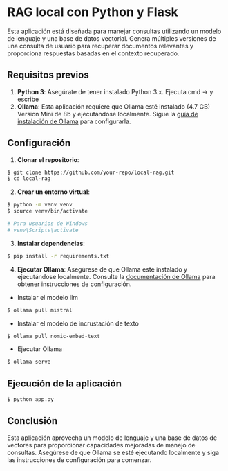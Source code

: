 # RAG local con Python y Flask

Esta aplicación está diseñada para manejar consultas utilizando un modelo de lenguaje y una base de datos vectorial. Genera múltiples versiones de una consulta de usuario para recuperar documentos relevantes y proporciona respuestas basadas en el contexto recuperado.

## Requisitos previos

1. **Python 3**: Asegúrate de tener instalado Python 3.x. Ejecuta cmd -> y escribe
2. **Ollama**: Esta aplicación requiere que Ollama esté instalado (4.7 GB) Version Mini de 8b y ejecutándose localmente.
   Sigue la [guía de instalación de Ollama](https://github.com/ollama/ollama/blob/main/README.md#quickstart) para configurarla.

## Configuración

1. **Clonar el repositorio**:
```bash
$ git clone https://github.com/your-repo/local-rag.git
$ cd local-rag
```

2. **Crear un entorno virtual**:
```bash
$ python -m venv venv
$ source venv/bin/activate

# Para usuarios de Windows
# venv\Scripts\activate
```

3. **Instalar dependencias**:
```bash
$ pip install -r requirements.txt
```

4. **Ejecutar Ollama**:
Asegúrese de que Ollama esté instalado y ejecutándose localmente. Consulte la [documentación de Ollama](https://github.com/ollama/ollama/blob/main/README.md#quickstart) para obtener instrucciones de configuración.
- Instalar el modelo llm
```bash
$ ollama pull mistral
```
- Instalar el modelo de incrustación de texto
```bash
$ ollama pull nomic-embed-text
```
- Ejecutar Ollama
```bash
$ ollama serve
```

## Ejecución de la aplicación
```bash
$ python app.py
```

## Conclusión

Esta aplicación aprovecha un modelo de lenguaje y una base de datos de vectores para proporcionar capacidades mejoradas de manejo de consultas. Asegúrese de que Ollama se esté ejecutando localmente y siga las instrucciones de configuración para comenzar.
